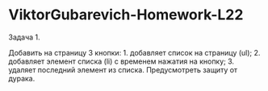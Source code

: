 # ViktorGubarevich-Homework-L22

Задача 1.

Добавить на страницу 3 кнопки: 1. добавляет список на страницу (ul); 2. добавляет элемент списка (li) с временем нажатия на кнопку; 3. удаляет последний элемент из списка.
Предусмотреть защиту от дурака.
